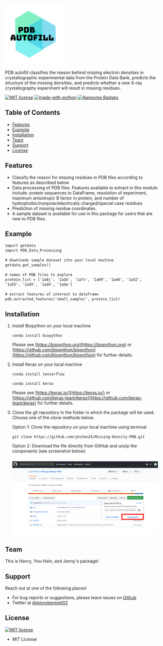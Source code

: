 ![Logo](doc/Logo.png "Logo")

PDB autofill classifies the reason behind missing electron densities in crystallographic experimental data from the Protein Data Bank, predicts the structure of the missing densities, and predicts whether a new X-ray crystallography experiment will result in missing residues.

[![MIT license](https://img.shields.io/badge/License-MIT-blue.svg)](https://lbesson.mit-license.org/)
[![made-with-python](https://img.shields.io/badge/Made%20with-Python-1f425f.svg)](https://www.python.org/)
[![Awesome Badges](https://img.shields.io/badge/badges-awesome-green.svg)](https://github.com/Naereen/badges)


## Table of Contents

<!--ts-->
  * [Features](#features)
  * [Example](#example)
  * [Installation](#installation)
  * [Team](#team)
  * [Support](#support)
  * [License](#license)
<!--te-->


## Features

* Classify the reason for missing residues in PDB files according to features as described below
* Data processing of PDB files. Features available to extract in this module include: protein sequences to DataFrame, resolution of experiment, maximum anisotropic B factor in protein, and number of hydrophobic/nonpolar/electrically charged/special case residues
* Prediction of missing residue coordinates.
* A sample dataset is available for use in this package for users that are new to PDB files


## Example
```
import getdata
import PDB_Data_Processing

# downloads sample dataset into your local machine
getdata.get_samples()

# names of PDB files to explore
protein_list = ['1a0j', '1a3b', '1a7v', '1a09', '1a46', '1a52', '1a55', '1a95', '1ad4', '1adw']

# extract features of interest to dataframe
pdb.extracted_features('small_sample/', protein_list)

```


## Installation
1. Install Biopython on your local machine

    `conda install biopython`

    Please see [https://biopython.org](https://biopython.org) or [https://github.com/biopython/biopython](https://github.com/biopython/biopython) for further details.

2. Install Keras on your local machine

    `conda install tensorflow`

    `conda install keras`

    Please see [https://keras.io/](https://keras.io/) or [https://github.com/keras-team/keras](https://github.com/keras-team/keras) for further details.

3. Clone the git repository in the folder in which the package will be used. Choose one of the clone methods below.

    Option 1: Clone the repository on your local machine using terminal

    `git clone https://github.com/yhchen24/Missing-Density-PDB.git`

    Option 2: Download the file directly from GitHub and unzip the components (see screenshot below)
![install_instructions](doc/install_instructions.PNG "install_instructions")


## Team
This is Henry, You-Hsin, and Jenny's package!

## Support
Reach out at one of the following places!
* For bug reports or suggestions, please leave issues on [Github](https://github.com/yhchen24/Missing-Density-PDB)
* Twitter at [@jennybennett02](https://twitter.com/jennybennett02)

## License
[![MIT license](https://img.shields.io/badge/License-MIT-blue.svg)](https://lbesson.mit-license.org/)
* MIT License
